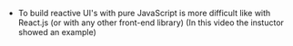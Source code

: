 - To build reactive UI's with pure JavaScript is more difficult like with React.js (or with any other front-end library)
(In this video the instuctor showed an example)